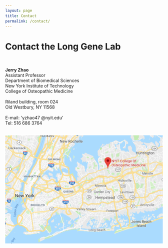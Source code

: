 ```yaml
---
layout: page
title: Contact
permalink: /contact/
--- 
```


# Contact the Long Gene Lab<br>
 <br>
 
**Jerry Zhao**<br>
Assistant Professor<br>
Department of Biomedical Sciences<br>
New York Institute of Technology<br>
College of Osteopathic Medicine<br>
<br>
Riland building, room 024<br>
Old Westbury, NY 11568<br>
 <br>
E-mail: 'yzhao47 @nyit.edu'<br>
Tel: 516 686 3764<br>
 <br>

<img width="800" src="/img/ML_Omics_Lab_googlemap_1.png" data-action="zoom">



